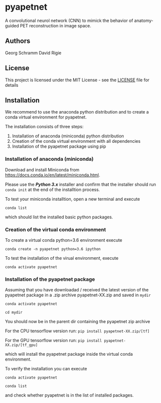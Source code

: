 # pyapetnet

A convolutional neurol network (CNN) to mimick the behavior of anatomy-guided PET 
reconstruction in image space.

## Authors

Georg Schramm
David Rigie

## License 

This project is licensed under the MIT License - see the [LICENSE](LICENSE) file for details

## Installation

We recommend to use the anaconda python distribution and to create a
conda virtual environment for pyapetnet.

The installation consists of three steps:
1. Installation of anaconda (miniconda) python distribution
2. Creation of the conda virtual environment with all dependencies
3. Installation of the pyapetnet package using pip

### Installation of anaconda (miniconda)

Download and install Miniconda from <https://docs.conda.io/en/latest/miniconda.html>.

Please use the ***Python 3.x*** installer and confirm that the installer
should run ```conda init``` at the end of the installtion process.

To test your miniconda installtion, open a new terminal and execute

```conda list```

which should list the installed basic python packages.

### Creation of the virtual conda environment

To create a virtual conda python=3.6 environment execute

```conda create -n pyapetnet python=3.6 ipython ```

To test the installation of the virual environment, execute

```conda activate pyapetnet```

### Installation of the pyapetnet package

Assuming that you have downloadad / received the latest
version of the pyapetnet package in a .zip archive pyapetnet-XX.zip
and saved in ```mydir```

```conda activate pyapetnet```

```cd mydir``` 

You should now be in the parent dir containing the pyapetnet
zip archive
 
For the CPU tensorflow version run:
```pip install pyapetnet-XX.zip/[tf]```

For the GPU tensorflow version run:
```pip install pyapetnet-XX.zip/[tf_gpu]```

which will install the pyapetnet package inside the virtual
conda environment.

To verify the installation you can execute

```conda activate pyapetnet```

```conda list```

and check whether pyapetnet is in the list of installed packages.

